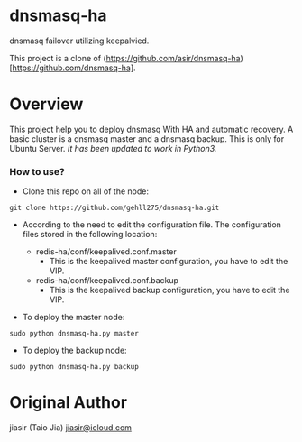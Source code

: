 # dnsmasq-ha
dnsmasq failover utilizing keepalvied.

This project is a clone of (https://github.com/asir/dnsmasq-ha)[https://github.com/dnsmasq-ha].

# Overview
This project help you to deploy dnsmasq With HA and automatic recovery. A basic cluster is a dnsmasq master and a dnsmasq backup. This is only for Ubuntu Server. *It has been updated to work in Python3.*

### How to use?
* Clone this repo on all of the node:
```
git clone https://github.com/gehll275/dnsmasq-ha.git
```

* According to the need to edit the configuration file. The configuration files stored in the following location:
  * redis-ha/conf/keepalived.conf.master
    - This is the keepalived master configuration, you have to edit the VIP.
  * redis-ha/conf/keepalived.conf.backup
    - This is the keepalived backup configuration, you have to edit the VIP.

* To deploy the master node:
```
sudo python dnsmasq-ha.py master
```

* To deploy the backup node:
```
sudo python dnsmasq-ha.py backup
```
# Original Author
jiasir (Taio Jia) <jiasir@icloud.com>
